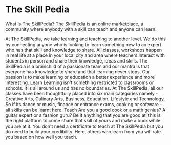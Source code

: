 The Skill Pedia
=============
What is The SkillPedia?
The SkillPedia is an online marketplace, a community where anybody with a skill can teach and anyone can learn.

At The SkillPedia, we take learning and teaching to another level. We do this by connecting anyone who is looking to learn something new to an expert who has that skill and knowledge to share. All classes, workshops happen in real life at a place in your local city and area where teachers interact with students in person and share their knowledge, ideas and skills. The SkillPedia is a brainchild of a passionate team and our mantra is that everyone has knowledge to share and that learning never stops. Our passion is to make learning or education a better experience and more interesting.
Learn
Learning isn't something restricted to classrooms or schools. It is all around us and has no boundaries. At The SkillPedia, all our classes have been thoughtfully placed into six main categories namely - Creative Arts, Culinary Arts, Business, Education, Lifestyle and Technology. So if its dance or music, finance or entrance exams, cooking or software - all skills can be learnt here.
Teach
Are you a good cook or a math genius? A guitar expert or a fashion guru? Be it anything that you are good at, this is the right platform to come share that skill of yours and make a buck while you are at it. You don't need a certificate to teach at The SkillPedia but you do need to build your credibility. Here, others who learn from you will rate you based on how well you teach.
